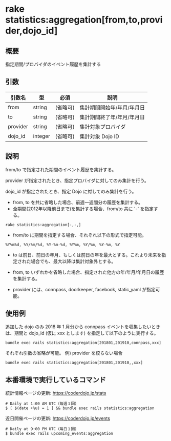 # rake statistics:aggregation[from,to,provider,dojo_id]

## 概要

指定期間/プロバイダのイベント履歴を集計する

## 引数

|引数名|型|必須|説明|
|--|--|--|--|
|from|string|(省略可)|集計期間開始年/年月/年月日|
|to|string|(省略可)|集計期間終了年/年月/年月日|
|provider|string|(省略可)|集計対象プロバイダ|
|dojo_id|integer|(省略可)|集計対象 Dojo ID|

## 説明

from/to で指定された期間のイベント履歴を集計する。

provider が指定されたとき、指定プロバイダに対してのみ集計を行う。

dojo_id が指定されたとき、指定 Dojo に対してのみ集計を行う。

+ from, to を共に省略した場合、前週一週間分の履歴を集計する。
+ 全期間(2012年以降前日まで)を集計する場合、from/to 共に '-' を指定する。
```
rake statistics:aggregation[-,-,]
```
+ from/to に期間を指定する場合、それぞれ以下の形式で指定可能。
```
%Y%m%d, %Y/%m/%d, %Y-%m-%d, %Y%m, %Y/%m, %Y-%m, %Y
```
+ to は前日、前日の年月、もしくは前日の年を最大とする。これより未来を指定された場合でも、最大以降は集計対象外とする。

+ from, to いずれかを省略した場合、指定された他方の年/年月/年月日の履歴を集計する。

+ provider には、connpass, doorkeeper, facebook, static_yaml が指定可能。

## 使用例

追加した dojo のみ 2018 年 1 月分から connpass イベントを収集したいときは、期間と dojo_id (仮に xxx とします) を指定して以下のように実行する。
```
bundle exec rails statistics:aggregation[201801,201910,connpass,xxx] 
```

それぞれ引数の省略が可能。
例) provider を絞らない場合
```
bundle exec rails statistics:aggregation[201801,201910,,xxx] 
```

## 本番環境で実行しているコマンド

統計情報ページの更新: https://coderdojo.jp/stats
```
# Daily at 1:00 AM UTC（毎週１回）
$ [ $(date +%u) = 1 ] && bundle exec rails statistics:aggregation
```

近日開催ページの更新: https://coderdojo.jp/events
```
# Daily at 9:00 PM UTC（毎日１回）
$ bundle exec rails upcoming_events:aggregation

```
